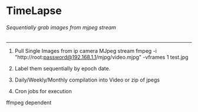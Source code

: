 # TimeLapse

###### Sequentially grab images from mjpeg stream
---
1. Pull Single Images from ip camera MJpeg stream
    fmpeg -i "http://root:password@192.168.1.1/mjpg/video.mjpg" -vframes 1 test.jpg

2. Label them sequentially by epoch date.
3. Daily/Weekly/Monthly compilation into Video or zip of jpegs
4. Cron jobs for execution

ffmpeg dependent
